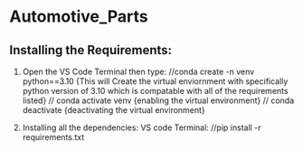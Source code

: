 # Automotive_Parts
## Installing the Requirements:
1. Open the VS Code Terminal then type:
 //conda create -n venv python==3.10 {This will Create the virtual enviornment with specifically python version of 3.10 which is compatable with all of the requirements listed}
 // conda activate venv {enabling the virtual environment}
 // conda deactivate {deactivating the virtual environment}

 2. Installing all the dependencies:
 VS code Terminal: //pip install -r requirements.txt

 

